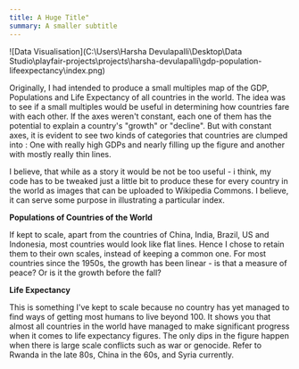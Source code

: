 ```yaml
---
title: A Huge Title"
summary: A smaller subtitle
---
```


![Data Visualisation](C:\Users\Harsha Devulapalli\Desktop\Data Studio\playfair-projects\projects\harsha-devulapalli\gdp-population-lifeexpectancy\index.png)

Originally, I had intended to produce a small multiples map of the GDP, Populations and Life Expectancy of all countries in the world. The idea was to see if a small multiples would be useful in determining how countries fare with each other. If the axes weren't constant, each one of them has the potential to explain a country's "growth" or "decline". But with constant axes, it is evident to see two kinds of categories that countries are clumped into : One with really high GDPs and nearly filling up the figure and another with mostly really thin lines.

I believe, that while as a story it would be not be too useful - i think, my code has to be tweaked just a little bit to produce these for every country in the world as images that can be uploaded to Wikipedia Commons. I believe, it can serve some purpose in illustrating a particular index.

**Populations of Countries of the World**

If kept to scale, apart from the countries of China, India, Brazil, US and Indonesia, most countries would look like flat lines. Hence I chose to retain them to their own scales, instead of keeping a common one.
For most countries since the 1950s, the growth has been linear - is that a measure of peace? Or is it the growth before the fall?

**Life Expectancy**

This is something I've kept to scale because no country has yet managed to find ways of getting most humans to live beyond 100. It shows you that almost all countries in the world have managed to make significant progress when it comes to life expectancy figures. The only dips in the figure happen when there is large scale conflicts such as war or genocide. Refer to Rwanda in the late 80s, China in the 60s, and Syria currently.
